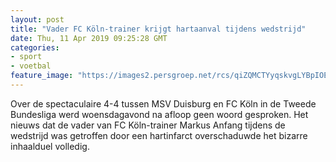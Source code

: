 ```yaml
---
layout: post
title: "Vader FC Köln-trainer krijgt hartaanval tijdens wedstrijd"
date: Thu, 11 Apr 2019 09:25:28 GMT
categories: 
- sport 
- voetbal 
feature_image: "https://images2.persgroep.net/rcs/qiZQMCTYyqskvgLYBpIOE56bdw0/diocontent/145267222/_fitwidth/400/?appId=21791a8992982cd8da851550a453bd7f&quality=0.7"
---
```


Over de spectaculaire 4-4 tussen MSV Duisburg en FC Köln in de Tweede Bundesliga werd woensdagavond na afloop geen woord gesproken. Het nieuws dat de vader van FC Köln-trainer Markus Anfang tijdens de wedstrijd was getroffen door een hartinfarct overschaduwde het bizarre inhaalduel volledig.
